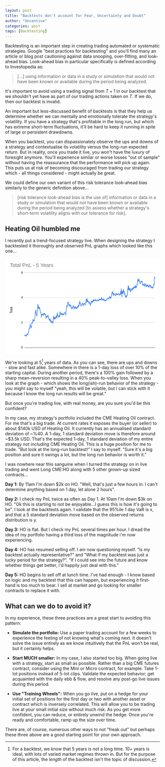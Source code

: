 ```yaml
---
layout: post
title: "Backtests don't account for Fear, Uncertainty and Doubt"
author: "Uncentive"
categories: post
tags: [Backtesting]
---
```


Backtesting is an important step in creating trading automated or systematic strategies. Google "best practices for backtesting" and you'll find many an article or blog post cautioning against data snooping, over-fitting, and look-ahead bias. Look-ahead bias in particular specifically is defined according to Investopedia as:

> [...] using information or data in a study or simulation that would not have been known or available during the period being analyzed.

It's important to avoid using a trading signal from $T+1$ in our backtest that we shouldn't yet have as part of our trading actions taken on $T$. If we do, then our backtest is invalid.

An important but less-discussed benefit of backtests is that they help us determine whether we can mentally and emotionally tolerate the strategy's volatility. If you have a strategy that's profitable in the long run, but which has extreme short-term fluctuations, it'll be hard to keep it running in spite of large or persistent drawdowns.

When you backtest, you can dispassionately observe the ups and downs of a strategy and contextualise its volatility versus the long-run expected return. But in reality, once you trade it live, you won't have the luxury of foresight anymore. You'll experience similar or worse losses "out of sample" without having the reassurance that the performance will pick up again. This puts us at risk of becoming discouraged from trading our strategy which - all things considered - might actually be great.

We could define our own variant of this risk tolerance look-ahead bias similarly to the generic definition above...

>  [risk tolerance look-ahead bias is the use of] information or data in a study or simulation that would not have been known or available during the period being analyzed [to assess whether a strategy's short-term volatility aligns with our tolerance for risk].

## Heating Oil humbled me
I recently put a trend-focused strategy live. When designing the strategy I backtested it thoroughly and observed PnL graphs which looked like this one...

<p align="center"><img src="assets/img/backtest_fud.png" /></p>

We're looking at 5[^1] years of data. As you can see, there are ups and downs - slow and fast alike. Somewhere in there is a 1-day loss of over 10% of the starting capital. During another period, there's a 100% gain followed by a sharp mean-reversion resulting in a 40% peak-to-valley loss. When you look at the graph - which shows the long(ish)-run behavior of the strategy - you might say to myself "yeah, this will be volatile, but I can stick with it because I know the long run results will be great."

But once you're trading live, with real money, are you sure you'd be this confident?

In my case, my strategy's portfolio included the CME Heating Oil contract. For me that's a big trade. At current rates it exposes the buyer (or seller) to about \$140k USD of Heating Oil. It currently has an annualised standard deviation of ~%40. A 1-day, 1 standard deviation move is therefore around ~\$3.5k USD. That's the expected 1-day, 1 standard deviation of my entire strategy *not including* CME Heating Oil. This is a huge position for me to trade. "But look at the long-run backtest!" I say to myself. "Sure it's a big position and sure it swings a lot, but the long run behavior is worth it."

I was nowhere near this sanguine when I turned the strategy on in live trading and went Long CME:HO along with 5 other grown-up sized contracts...

**Day 1:** By 11am I'm down $2k on HO. "Well, that's just a few hours in. I can't determine anything based on 1 day, let alone 2 hours".

**Day 2:** I check my PnL twice as often as Day 1. At 10am I'm down \$3k on HO. "Ok this is starting to not be enjoyable...I guess this is how it's going to be". I look at the backtests again. I validate that the 95%ile 1 day VaR is x, and that a 5 standard deviation move based on the observed returns distribution is y.

**Day 3:** HO is flat. But I check my PnL several times per hour. I dread the idea of my portfolio having a third loss of the magnitude i'm now experiencing.

**Day 4:** HO has resumed selling off. I am now questioning myself. "Is my backtest actually representative?" and "What if my backtest was just a lucky period for the strategy?". "If I could see into the future and know whether things get better, i'd happily just deal with this."

**Day 5:** HO begins to sell off at lunch time. I've had enough - I know based on logic and my backtest that this can happen, but experiencing it first-hand is too much to bear. I sell at market and go looking for smaller contracts to replace it with.


## What can we do to avoid it?
In my experience, these three practices are a great start to avoiding this pattern:

- **Simulate the portfolio:** Use a paper trading account for a few weeks to experience the feeling of not knowing what's coming next. It doesn't solve the issue entirely as we know intuitively that the PnL won't be real, but it certainly helps.

- **Start MUCH smaller:** In my case, I also started too big. When going live with a strategy, start as small as possible. Rather than a big CME futures contract, consider using the Mini or Micro contract, for example. Take 1-lot positions instead of 5-lot clips. Validate the expected behavior; get acquainted with the daily ebb & flow, and resolve any post-go live issues during this period.

- **Use "Training Wheels":** When you go live, put on a hedge for your initial set of positions for the first day or two with another asset or contract which is inversely correlated. This will allow you to be trading live at your small initial size without much risk. As you get more confident, you can reduce, or entirely unwind the hedge. Once you're ready and comfortable, ramp up the size over time.

There are, of course, numerous other ways to not "freak out" but perhaps these three above are a good starting point for your own approach.

[^1]: For a backtest, we know that 5 years is not a long time. 10+ years is ideal, with lots of varied market regimes thrown in. But for the purpose of this article, the *length* of the backtest isn't the topic of discussion.
